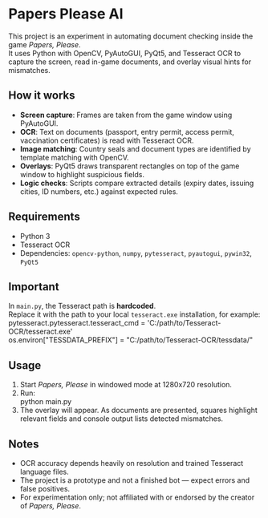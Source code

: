 # Papers Please AI

This project is an experiment in automating document checking inside the game *Papers, Please*.  
It uses Python with OpenCV, PyAutoGUI, PyQt5, and Tesseract OCR to capture the screen, read in-game documents, and overlay visual hints for mismatches.

## How it works
- **Screen capture**: Frames are taken from the game window using PyAutoGUI.  
- **OCR**: Text on documents (passport, entry permit, access permit, vaccination certificates) is read with Tesseract OCR.  
- **Image matching**: Country seals and document types are identified by template matching with OpenCV.  
- **Overlays**: PyQt5 draws transparent rectangles on top of the game window to highlight suspicious fields.  
- **Logic checks**: Scripts compare extracted details (expiry dates, issuing cities, ID numbers, etc.) against expected rules.

## Requirements
- Python 3  
- Tesseract OCR  
- Dependencies: `opencv-python`, `numpy`, `pytesseract`, `pyautogui`, `pywin32`, `PyQt5`

## Important
In `main.py`, the Tesseract path is **hardcoded**.  
Replace it with the path to your local `tesseract.exe` installation, for example:
pytesseract.pytesseract.tesseract_cmd = 'C:/path/to/Tesseract-OCR/tesseract.exe'  
os.environ["TESSDATA_PREFIX"] = "C:/path/to/Tesseract-OCR/tessdata/"

## Usage
1. Start *Papers, Please* in windowed mode at 1280x720 resolution.  
2. Run:  
   python main.py  
3. The overlay will appear. As documents are presented, squares highlight relevant fields and console output lists detected mismatches.

## Notes
- OCR accuracy depends heavily on resolution and trained Tesseract language files.  
- The project is a prototype and not a finished bot — expect errors and false positives.  
- For experimentation only; not affiliated with or endorsed by the creator of *Papers, Please*.
